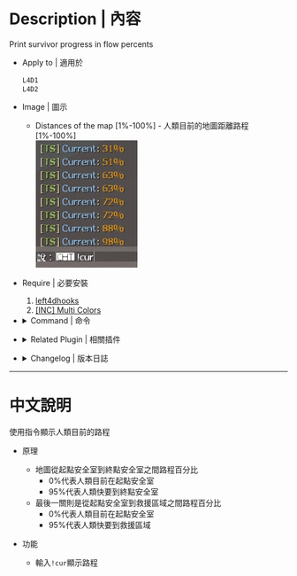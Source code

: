 # Description | 內容
Print survivor progress in flow percents

* Apply to | 適用於
	```
	L4D1
	L4D2
	```

* Image | 圖示
	* Distances of the map [1%-100%] - 人類目前的地圖距離路程 [1%-100%]
	<br/>![l4d_current_survivor_progress_1](image/l4d_current_survivor_progress_1.jpg)

* Require | 必要安裝
	1. [left4dhooks](https://forums.alliedmods.net/showthread.php?t=321696)
	2. [[INC] Multi Colors](https://github.com/fbef0102/L4D1_2-Plugins/releases/tag/Multi-Colors)

* <details><summary>Command | 命令</summary>

	* **Print survivor progress in flow percents only you can see**
		```php
		sm_cur
		sm_current
		```
</details>

* <details><summary>Related Plugin | 相關插件</summary>

	1. [versusbosses_ifier](https://github.com/fbef0102/Game-Private_Plugin/tree/main/L4D_插件/Versus_%E5%B0%8D%E6%8A%97%E6%A8%A1%E5%BC%8F/versusbosses_ifier): Sets a tank and witch spawn point on every map in versus + Makes Versus Boss Spawns obey cvars
		> 對抗模式下每一張地圖挑選隨機路程生成一隻Tank與一個Witch
	2. [coopbosses_ifier](https://github.com/fbef0102/Game-Private_Plugin/tree/main/L4D_插件/Versus_%E5%B0%8D%E6%8A%97%E6%A8%A1%E5%BC%8F/versusbosses_ifier): Sets a tank and witch spawn point on every map in coop mode
		> 戰役模式下每一張地圖挑選隨機路程生成一隻Tank與一個Witch
</details>

* <details><summary>Changelog | 版本日誌</summary>

	* v2.5
		* Optimize code

	* v2.4
		* Remake Code
		* Support coop/realism mode

	* v2.0.2
		* [From SirPlease/L4D2-Competitive-Rework](https://github.com/SirPlease/L4D2-Competitive-Rework/blob/master/addons/sourcemod/scripting/current.sp)
</details>

- - - -
# 中文說明
使用指令顯示人類目前的路程

* 原理
	* 地圖從起點安全室到終點安全室之間路程百分比
		* 0%代表人類目前在起點安全室
		* 95%代表人類快要到終點安全室
	* 最後一關則是從起點安全室到救援區域之間路程百分比
		* 0%代表人類目前在起點安全室
		* 95%代表人類快要到救援區域

* 功能
    * 輸入```!cur```顯示路程